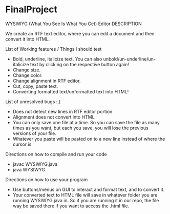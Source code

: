# FinalProject
WYSIWYG (What You See Is What You Get) Editor
DESCRIPTION

We create an RTF text editor, where you can edit a document and then convert it into HTML.

 List of Working features / Things I should test
- Bold, underline, italicize text. You can also unbold/un-underline/un-italicize text by clicking on the respective button again!
- Change size.
- Change color.
- Change alignment in RTF editor.
- Cut, copy, paste text.
- Converting formatted text/unformatted text into HTML!

List of unresolved bugs :,(
- Does not detect new lines in RTF editor portion.
- Alignment does not convert into HTML
- You can only save one file at a time. So you can save the file as many times as you want, but each you save, you will lose the previous versions of your file.
- Whatever you paste will be pasted on to a new line instead of where the cursor is.

Directions on how to compile and run your code
- javac WYSIWYG.java
- java WYSIWYG

Directions on how to use your program
- Use buttons/menus on GUI to interact and format text, and to convert it.
- Your converted text to HTML file will save in whatever folder you are running WYSIWYG.java in. So if you are running it in our repo, the file way be saved there if you want to access the .html file.
